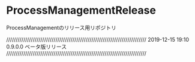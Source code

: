 # ProcessManagementRelease
ProcessManagementのリリース用リポジトリ

//////////////////////////////////////////////////////////////////////////
2019-12-15 19:10  0.9.0.0 ベータ版リリース
//////////////////////////////////////////////////////////////////////////
